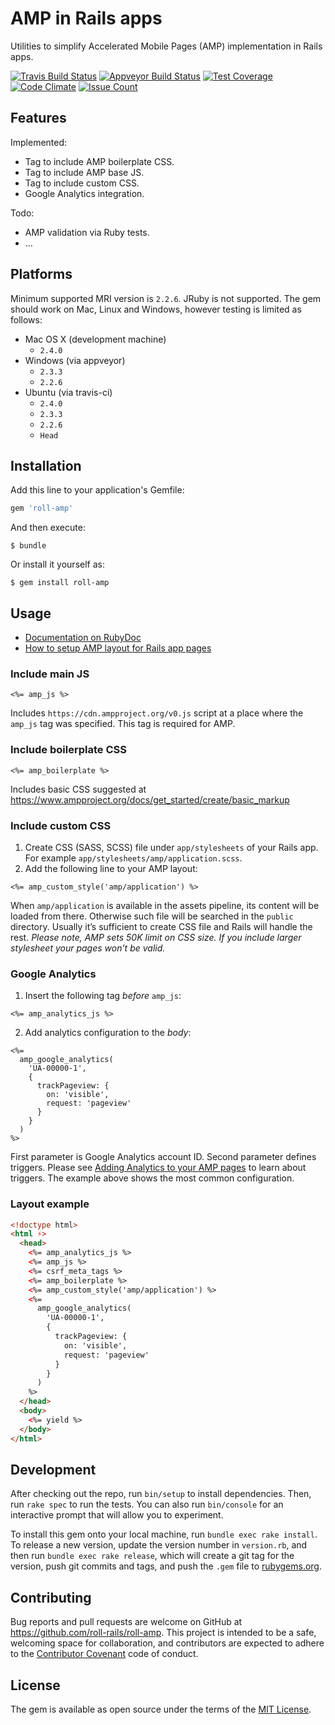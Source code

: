 # AMP in Rails apps
Utilities to simplify Accelerated Mobile Pages (AMP) implementation in Rails apps.

[![Travis Build Status](https://travis-ci.org/roll-rails/roll-amp.svg?branch=master)](https://travis-ci.org/roll-rails/roll-amp)
[![Appveyor Build Status](https://ci.appveyor.com/api/projects/status/4i4t22ggmecnkg6k?svg=true)](https://ci.appveyor.com/project/slavikdev/roll-amp)
[![Test Coverage](https://codeclimate.com/github/roll-rails/roll-amp/badges/coverage.svg)](https://codeclimate.com/github/roll-rails/roll-amp/coverage)
[![Code Climate](https://codeclimate.com/github/roll-rails/roll-amp/badges/gpa.svg)](https://codeclimate.com/github/roll-rails/roll-amp)
[![Issue Count](https://codeclimate.com/github/roll-rails/roll-amp/badges/issue_count.svg)](https://codeclimate.com/github/roll-rails/roll-amp)

## Features
Implemented:
* Tag to include AMP boilerplate CSS.
* Tag to include AMP base JS.
* Tag to include custom CSS.
* Google Analytics integration.

Todo:
* AMP validation via Ruby tests.
* ...

## Platforms
Minimum supported MRI version is `2.2.6`. JRuby is not supported.
The gem should work on Mac, Linux and Windows, however testing
is limited as follows:
* Mac OS X (development machine)
  * `2.4.0`
* Windows (via appveyor)
  * `2.3.3`
  * `2.2.6`
* Ubuntu (via travis-ci)
  * `2.4.0`
  * `2.3.3`
  * `2.2.6`
  * `Head`

## Installation

Add this line to your application's Gemfile:

```ruby
gem 'roll-amp'
```

And then execute:

    $ bundle

Or install it yourself as:

    $ gem install roll-amp

## Usage
* [Documentation on RubyDoc](http://www.rubydoc.info/gems/roll-amp/)
* [How to setup AMP layout for Rails app pages](https://github.com/roll-rails/roll-amp/wiki/How-to-setup-AMP-layout-for-Rails-app-pages)

### Include main JS
```
<%= amp_js %>
```
Includes `https://cdn.ampproject.org/v0.js` script at a place where the `amp_js`
tag was specified.
This tag is required for AMP.

### Include boilerplate CSS
```
<%= amp_boilerplate %>
```
Includes basic CSS suggested at https://www.ampproject.org/docs/get_started/create/basic_markup

### Include custom CSS
1. Create CSS (SASS, SCSS) file under `app/stylesheets` of your Rails app.
For example `app/stylesheets/amp/application.scss`.
2. Add the following line to your AMP layout:
```
<%= amp_custom_style('amp/application') %>
```
When `amp/application` is available in the assets pipeline,
its content will be loaded from there. Otherwise such file will be searched in
the `public` directory.
Usually it’s sufficient to create CSS file and Rails will handle the rest.
*Please note, AMP sets 50K limit on CSS size. If you include larger stylesheet
your pages won’t be valid.*

### Google Analytics
1. Insert the following tag *before* `amp_js`:
```
<%= amp_analytics_js %>
```
2. Add analytics configuration to the *body*:
```
<%=
  amp_google_analytics(
    'UA-00000-1',
    {
      trackPageview: {
        on: 'visible',
        request: 'pageview'
      }
    }
  )
%>
```
First parameter is Google Analytics account ID.
Second parameter defines triggers. Please see [Adding Analytics to your AMP pages](https://developers.google.com/analytics/devguides/collection/amp-analytics/)
to learn about triggers. The example above shows the most common configuration.


### Layout example
```html
<!doctype html>
<html ⚡>
  <head>
    <%= amp_analytics_js %>
    <%= amp_js %>
    <%= csrf_meta_tags %>
    <%= amp_boilerplate %>
    <%= amp_custom_style('amp/application') %>
    <%=
      amp_google_analytics(
        'UA-00000-1',
        {
          trackPageview: {
            on: 'visible',
            request: 'pageview'
          }
        }
      )
    %>
  </head>
  <body>
    <%= yield %>
  </body>
</html>
```

## Development

After checking out the repo, run `bin/setup` to install dependencies.
Then, run `rake spec` to run the tests. You can also run `bin/console`
for an interactive prompt that will allow you to experiment.

To install this gem onto your local machine, run `bundle exec rake install`.
To release a new version, update the version number in `version.rb`,
and then run `bundle exec rake release`, which will create a git tag for
the version, push git commits and tags, and push the `.gem`
file to [rubygems.org](https://rubygems.org).

## Contributing

Bug reports and pull requests are welcome on GitHub
at https://github.com/roll-rails/roll-amp. This project is intended to be
a safe, welcoming space for collaboration, and contributors are expected
to adhere to the [Contributor Covenant](http://contributor-covenant.org)
code of conduct.


## License

The gem is available as open source under the terms of the
[MIT License](http://opensource.org/licenses/MIT).
